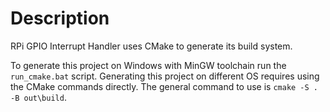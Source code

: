 # Description
RPi GPIO Interrupt Handler uses CMake to generate its build system.

To generate this project on Windows with MinGW toolchain run the `run_cmake.bat` script.
Generating this project on different OS requires using the CMake commands directly. The general command to use is `cmake -S . -B out\build`.